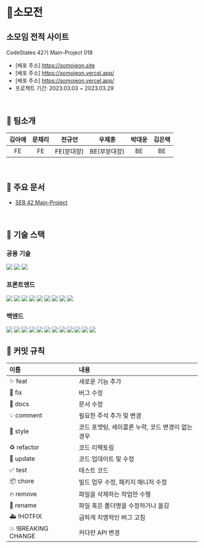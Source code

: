 # 🏸소모전

## 소모임 전적 사이트

CodeStates 42기 Main-Project 018

- [배포 주소] <https://somojeon.site>
- [배포 주소] <https://somojeon.vercel.app/>
- [배포 주소] <https://somojeon.vercel.app/>
- 프로젝트 기간: 2023.03.03 ~ 2023.03.29

<br>

## 📌 팀소개

| 김아애 | 문채리 |   전규언   |    우제훈    | 박대운 | 김은택 |
| :----: | :----: | :--------: | :----------: | :----: | :----: |
|   FE   |   FE   | FE(분대장) | BE(부분대장) |   BE   |   BE   |

<br>

## 📝 주요 문서

- [SEB 42 Main-Project](https://docs.google.com/spreadsheets/d/1CMAWGTBZpK5lu5mcAM5pENINcDojGrjaHffPn1WD8bE/edit?pli=1#gid=1604535928)

<br>

## 📌 기술 스택

### 공용 기술

<img src="https://img.shields.io/badge/github-181717?style=for-the-badge&logo=github&logoColor=white"> <img src="https://img.shields.io/badge/git-F05032?style=for-the-badge&logo=git&logoColor=white"> <img src="https://img.shields.io/badge/discord-5865F2?style=for-the-badge&logo=discord&logoColor=white">

### 프론트엔드

<img src="https://img.shields.io/badge/html5-E34F26?style=for-the-badge&logo=html5&logoColor=white"> <img src="https://img.shields.io/badge/css-1572B6?style=for-the-badge&logo=css3&logoColor=white"> <img src="https://img.shields.io/badge/javascript-F7DF1E?style=for-the-badge&logo=javascript&logoColor=black"> <img src="https://img.shields.io/badge/react-61DAFB?style=for-the-badge&logo=react&logoColor=black"> <img src="https://img.shields.io/badge/styledcomponents-DB7093?style=for-the-badge&logoColor=black"> <img src="https://img.shields.io/badge/Axios-181717?style=for-the-badge&logo=Axios&logoColor=white"> <img src="https://img.shields.io/badge/Redux Toolkit-764ABC?style=for-the-badge&logo=Redux&logoColor=white"> <img src="https://img.shields.io/badge/React Router-CA4245?style=for-the-badge&logo=ReactRouter&logoColor=white"/> <img src="https://img.shields.io/badge/npm-CB3837?style=for-the-badge&logo=npm&logoColor=white">

### 백엔드

<img src="https://img.shields.io/badge/Java-007396?style=for-the-badge&logo=Java&logoColor=white"> <img src="https://img.shields.io/badge/Spring-6DB33F?style=for-the-badge&logo=Spring&logoColor=white"> <img src="https://img.shields.io/badge/spring mvc-6DB33F?style=for-the-badge&logo=spring-boot&logoColor=white"> <img src="https://img.shields.io/badge/Spring Data Jpa-6DB33F?style=for-the-badge&logo=Spring&logoColor=white"> <img src="https://img.shields.io/badge/Spring Security-6DB33F?style=for-the-badge&logo=Spring Security&logoColor=white"> <img src="https://img.shields.io/badge/gradle-02303A?style=for-the-badge&logo=gradle&logoColor=white"> <img src="https://img.shields.io/badge/Amazon EC2-FF9900?style=for-the-badge&logo=Amazon EC2&logoColor=white"> <img src="https://img.shields.io/badge/Amazon S3-569A31?style=for-the-badge&logo=Amazon S3&logoColor=white"> <img src="https://img.shields.io/badge/Amazon RDS-527FFF?style=for-the-badge&logo=Amazon RDS&logoColor=white"> <img src="https://img.shields.io/badge/Mysql-4479A1?style=for-the-badge&logo=Mysql&logoColor=white"> <img src="https://img.shields.io/badge/JWT-000000?style=for-the-badge&logo=json web tokens&logoColor=white"> <img src="https://img.shields.io/badge/OAuth2-EB5424?style=for-the-badge&logo=Java&logoColor=white">
<br>

## 📌 커밋 규칙

| 이름                | 내용                                              |
| :------------------ | :------------------------------------------------ |
| ✨ feat             | 새로운 기능 추가                                  |
| 🐛 fix              | 버그 수정                                         |
| 📝 docs             | 문서 수정                                         |
| 💡 comment          | 필요한 주석 추가 및 변경                          |
| 🎨 style            | 코드 포맷팅, 세미콜론 누락, 코드 변경이 없는 경우 |
| ♻️ refactor         | 코드 리팩토링                                     |
| 🔧 update           | 코드 업데이트 및 수정                             |
| ✅ test             | 테스트 코드                                       |
| 📦 chore            | 빌드 업무 수정, 패키지 매니저 수정                |
| 🔥 remove           | 파일을 삭제하는 작업만 수행                       |
| 🚚 rename           | 파일 혹은 폴더명을 수정하거나 옮김                |
| 🚑 !HOTFIX          | 급하게 치명적인 버그 고침                         |
| 💥 !BREAKING CHANGE | 커다란 API 변경                                   |
